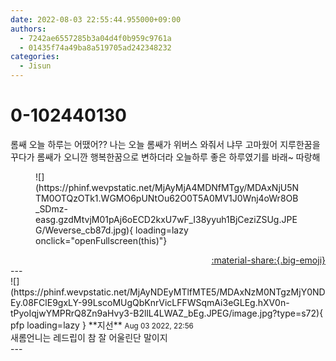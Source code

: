 ```yaml
---
date: 2022-08-03 22:55:44.955000+09:00
authors:
  - 7242ae6557285b3a04d4f0b959c9761a
  - 01435f74a49ba8a519705ad242348232
categories:
  - Jisun
---
```


# 0-102440130

<div class="post-container" markdown="1">
<div class="content-container md-sidebar__scrollwrap" markdown="1">

롬쌔 오늘 하루는 어땠어?? 나는 오늘 롬쌔가 위버스 와줘서 냐무 고마웠어 지루한꿈을 꾸다가 롬쌔가 오니깐 행복한꿈으로 변하더라 오늘하루 좋은 하루였기를 바래~ 따랑해
<figure markdown="1">
![](https://phinf.wevpstatic.net/MjAyMjA4MDNfMTgy/MDAxNjU5NTM0OTQzOTk1.WGMO6pUNtOu62O0T5A0MV1J0Wnj4oWr8OB_SDmz-easg.gzdMtvjM01pAj6oECD2kxU7wF_I38yyuh1BjCeziZSUg.JPEG/Weverse_cb87d.jpg){ loading=lazy onclick="openFullscreen(this)"}
</figure>


</div>
</div>

<div style="text-align: right;" markdown="1">
<a href="https://weverse.io/fromis9/fanpost/0-102440130" style="text-align: right;">:material-share:{.big-emoji}</a>
</div>
---

<div class="comments-container md-sidebar__scrollwrap" markdown="1">
<div class="comment" markdown="1">
<div class='id-container' markdown="1">
![](https://phinf.wevpstatic.net/MjAyNDEyMTlfMTE5/MDAxNzM0NTgzMjY0NDEy.08FClE9gxLY-99LscoMUgQbKnrVicLFFWSqmAi3eGLEg.hXV0n-tPyoIqjwYMPRrQ8Zn9aHvy3-B2llL4LWAZ_bEg.JPEG/image.jpg?type=s72){ pfp loading=lazy }
**<span class="artist">지선</span>** <small>Aug 03 2022, 22:56</small><br>
</div>
<div class='comment-body' markdown="1">
새롬언니는 레드립이 참 잘 어울린단 말이지
</div>
</div>
</div>
---
